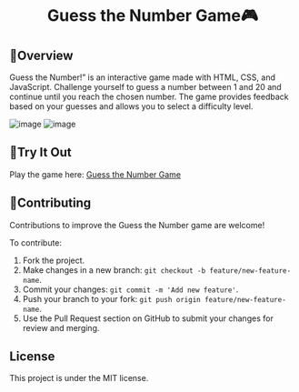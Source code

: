 <h1 align="center">Guess the Number Game🎮</h1>
<h2>🌠Overview</h2>
<p>
Guess the Number!” is an interactive game made with HTML, CSS, and JavaScript. Challenge yourself to guess a number between 1 and 20 and continue until you reach the chosen number. The game provides feedback based on your guesses and allows you to select a difficulty level.</p>

![image](https://github.com/aditisingh02/guess-my-number_game/assets/140513260/4ab1aa39-c7cd-4b55-9145-3d3324d606a1)
![image](https://github.com/aditisingh02/guess-my-number_game/assets/140513260/94c2f0c4-d9d4-4a67-833c-bcbc1710c84a)

<h2>🎲Try It Out</h2>
Play the game here: <a href="https://aditisingh02.github.io/guess-my-number_game/">Guess the Number Game</a>

<h2>🌟Contributing</h2>
Contributions to improve the Guess the Number game are welcome! 

To contribute:
1. Fork the project.
2. Make changes in a new branch: `git checkout -b feature/new-feature-name`.
3. Commit your changes: `git commit -m 'Add new feature'`.
4. Push your branch to your fork: `git push origin feature/new-feature-name`.
5. Use the Pull Request section on GitHub to submit your changes for review and merging.

<h2>License</h2>
This project is under the MIT license.
